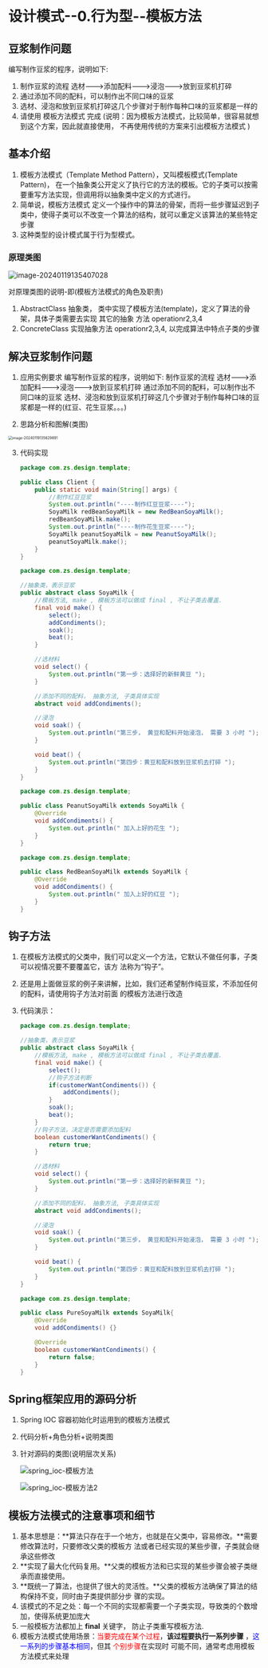 # 设计模式--0.行为型--模板方法

## 豆浆制作问题

编写制作豆浆的程序，说明如下:

1) 制作豆浆的流程 选材--->添加配料--->浸泡--->放到豆浆机打碎
2) 通过添加不同的配料，可以制作出不同口味的豆浆
3) 选材、浸泡和放到豆浆机打碎这几个步骤对于制作每种口味的豆浆都是一样的
4) 请使用 模板方法模式 完成 (说明：因为模板方法模式，比较简单，很容易就想到这个方案，因此就直接使用，
   不再使用传统的方案来引出模板方法模式 )

## 基本介绍

1) 模板方法模式（Template Method Pattern），又叫模板模式(Template Pattern)， 在一个抽象类公开定义了执行它的方法的模板。它的子类可以按需要重写方法实现，但调用将以抽象类中定义的方式进行。
2) 简单说，模板方法模式 定义一个操作中的算法的骨架，而将一些步骤延迟到子类中，使得子类可以不改变一个算法的结构，就可以重定义该算法的某些特定步骤
3) 这种类型的设计模式属于行为型模式。

### 原理类图

![image-20240119135407028](./images/image-20240119135407028.png)

对原理类图的说明-即(模板方法模式的角色及职责)

1. AbstractClass 抽象类， 类中实现了模板方法(template)，定义了算法的骨架，具体子类需要去实现 其它的抽象
   方法 operationr2,3,4
2. ConcreteClass 实现抽象方法 operationr2,3,4, 以完成算法中特点子类的步骤

## 解决豆浆制作问题

1) 应用实例要求
   编写制作豆浆的程序，说明如下:
   制作豆浆的流程 选材--->添加配料--->浸泡--->放到豆浆机打碎
   通过添加不同的配料，可以制作出不同口味的豆浆
   选材、浸泡和放到豆浆机打碎这几个步骤对于制作每种口味的豆浆都是一样的(红豆、花生豆浆。。。)

2) 思路分析和图解(类图)

<img src="./images/image-20240119135629891.png" alt="image-20240119135629891" style="zoom:50%;" />

3) 代码实现

   ```java
   package com.zs.design.template;
   
   public class Client {
       public static void main(String[] args) {
           //制作红豆豆浆
           System.out.println("----制作红豆豆浆----");
           SoyaMilk redBeanSoyaMilk = new RedBeanSoyaMilk();
           redBeanSoyaMilk.make();
           System.out.println("----制作花生豆浆----");
           SoyaMilk peanutSoyaMilk = new PeanutSoyaMilk();
           peanutSoyaMilk.make();
       }
   }
   ```

   ```java
   package com.zs.design.template;
   
   //抽象类，表示豆浆
   public abstract class SoyaMilk {
       //模板方法, make , 模板方法可以做成 final , 不让子类去覆盖.
       final void make() {
           select();
           addCondiments();
           soak();
           beat();
       }
   
       //选材料
       void select() {
           System.out.println("第一步：选择好的新鲜黄豆 ");
       }
   
       //添加不同的配料， 抽象方法, 子类具体实现
       abstract void addCondiments();
   
       //浸泡
       void soak() {
           System.out.println("第三步， 黄豆和配料开始浸泡， 需要 3 小时 ");
       }
   
       void beat() {
           System.out.println("第四步：黄豆和配料放到豆浆机去打碎 ");
       }
   }
   ```

   ```java
   package com.zs.design.template;
   
   public class PeanutSoyaMilk extends SoyaMilk {
       @Override
       void addCondiments() {
           System.out.println(" 加入上好的花生 ");
       }
   }
   ```

   ```java
   package com.zs.design.template;
   
   public class RedBeanSoyaMilk extends SoyaMilk {
       @Override
       void addCondiments() {
           System.out.println(" 加入上好的红豆 ");
       }
   }
   ```

## 钩子方法

1) 在模板方法模式的父类中，我们可以定义一个方法，它默认不做任何事，子类可以视情况要不要覆盖它，该方
   法称为“钩子”。

2) 还是用上面做豆浆的例子来讲解，比如，我们还希望制作纯豆浆，不添加任何的配料，请使用钩子方法对前面
   的模板方法进行改造

3) 代码演示：

   ```java
   package com.zs.design.template;
   
   //抽象类，表示豆浆
   public abstract class SoyaMilk {
       //模板方法, make , 模板方法可以做成 final , 不让子类去覆盖.
       final void make() {
           select();
           //钩子方法判断
           if(customerWantCondiments()) {
               addCondiments();
           }
           soak();
           beat();
       }
       //钩子方法，决定是否需要添加配料
       boolean customerWantCondiments() {
           return true;
       }
   
       //选材料
       void select() {
           System.out.println("第一步：选择好的新鲜黄豆 ");
       }
   
       //添加不同的配料， 抽象方法, 子类具体实现
       abstract void addCondiments();
   
       //浸泡
       void soak() {
           System.out.println("第三步， 黄豆和配料开始浸泡， 需要 3 小时 ");
       }
   
       void beat() {
           System.out.println("第四步：黄豆和配料放到豆浆机去打碎 ");
       }
   }
   ```

   ```java
   package com.zs.design.template;
   
   public class PureSoyaMilk extends SoyaMilk{
       @Override
       void addCondiments() {}
   
       @Override
       boolean customerWantCondiments() {
           return false;
       }
   }
   
   ```

   



## Spring框架应用的源码分析

1. Spring IOC 容器初始化时运用到的模板方法模式

2. 代码分析+角色分析+说明类图

   

3. 针对源码的类图(说明层次关系)

   ![spring_ioc-模板方法](./images/spring_ioc-%E6%A8%A1%E6%9D%BF%E6%96%B9%E6%B3%95.png)

   ![spring_ioc-模板方法2](./images/spring_ioc-%E6%A8%A1%E6%9D%BF%E6%96%B9%E6%B3%952.png)





## 模板方法模式的注意事项和细节

1) 基本思想是：**算法只存在于一个地方，也就是在父类中，容易修改。**需要修改算法时，只要修改父类的模板方
   法或者已经实现的某些步骤，子类就会继承这些修改
2) **实现了最大化代码复用。**父类的模板方法和已实现的某些步骤会被子类继承而直接使用。
3) **既统一了算法，也提供了很大的灵活性。**父类的模板方法确保了算法的结构保持不变，同时由子类提供部分步
   骤的实现。
4) 该模式的不足之处：每一个不同的实现都需要一个子类实现，导致类的个数增加，使得系统更加庞大
5) 一般模板方法都加上 **final** 关键字， 防止子类重写模板方法.
6) 模板方法模式使用场景：<font color=red>当要完成在某个过程</font>，**该过程要执行一系列步骤** ，<font color=blue>这一系列的步骤基本相同</font>，但其
   <font color=red>个别步骤</font>在实现时 可能不同，通常考虑用模板方法模式来处理